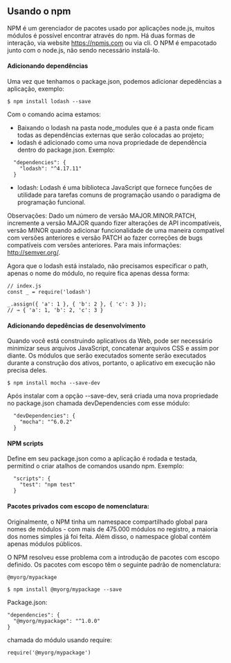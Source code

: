 ## Usando o npm
NPM é um gerenciador de pacotes usado por aplicações node.js, muitos módulos é possível encontrar através do npm. Há duas formas de interação, via website https://npmjs.com ou via cli. O NPM é empacotado junto com o node.js, não sendo necessário instalá-lo.

#### Adicionando dependências
Uma vez que tenhamos o package.json, podemos adicionar depedências a aplicação, exemplo:
```shell
$ npm install lodash --save
```
Com o comando acima estamos:
* Baixando o lodash na pasta node_modules que é a pasta onde ficam todas as dependências externas que serão colocadas ao projeto;
* lodash é adicionado como uma nova propriedade de dependência dentro do package.json. Exemplo:
```
  "dependencies": {
    "lodash": "^4.17.11"
  }
```
* lodash: Lodash é uma biblioteca JavaScript que fornece funções de utilidade para tarefas comuns de programação usando o paradigma de programação funcional.

Observações: Dado um número de versão MAJOR.MINOR.PATCH, incremente a versão MAJOR quando fizer alterações de API incompatíveis, versão MINOR quando adicionar funcionalidade de uma maneira compatível com versões anteriores e versão PATCH ao fazer correções de bugs compatíveis com versões anteriores. Para mais informações: http://semver.org/.

Agora que o lodash está instalado, não precisamos especificar o path, apenas o nome do módulo, no require fica apenas dessa forma:
```
// index.js
const _ = require('lodash')

_.assign({ 'a': 1 }, { 'b': 2 }, { 'c': 3 });
// → { 'a': 1, 'b': 2, 'c': 3 }
``` 

#### Adicionando depedências de desenvolvimento
Quando você está construindo aplicativos da Web, pode ser necessário minimizar seus arquivos JavaScript, concatenar arquivos CSS e assim por diante. Os módulos que serão executados somente serão executados durante a construção dos ativos, portanto, o aplicativo em execução não precisa deles.

```
$ npm install mocha --save-dev
```
Após instalar com a opção --save-dev, será criada uma nova propriedade no package.json chamada devDependencies com esse módulo:
```
  "devDependencies": {
    "mocha": "^6.0.2"
  }
```

#### NPM scripts
Define em seu package.json como a aplicação é rodada e testada, permitind   o criar atalhos de comandos usando npm. Exemplo:
```
  "scripts": {
    "test": "npm test"
  }
```

#### Pacotes privados com escopo de nomenclatura:
Originalmente, o NPM tinha um namespace compartilhado global para nomes de módulos - com mais de 475.000 módulos no registro, a maioria dos nomes simples já foi feita. Além disso, o namespace global contém apenas módulos públicos.

O NPM resolveu esse problema com a introdução de pacotes com escopo definido. Os pacotes com escopo têm o seguinte padrão de nomenclatura:

```
@myorg/mypackage
```

```shell
$ npm install @myorg/mypackage --save
```
Package.json:
```
"dependencies": {
  "@myorg/mypackage": "^1.0.0"
}
```

chamada do módulo usando require:
```
require('@myorg/mypackage')
```